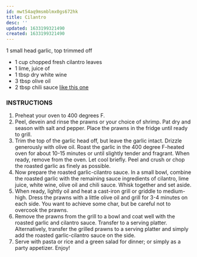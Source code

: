 ```yaml
---
id: mwt54aq9msmblmx0gs672hk
title: Cilantro
desc: ''
updated: 1633199321490
created: 1633199321490
---
```


1 small head garlic, top trimmed off

* 1 cup chopped fresh cilantro leaves
* 1 lime, juice of
* 1 tbsp dry white wine
* 3 tbsp olive oil
* 2 tbsp chili sauce [like this one](http://amzn.to/2dPqmW1)

### INSTRUCTIONS

1. Preheat your oven to 400 degrees F.
2. Peel, devein and rinse the prawns or your choice of shrimp. Pat dry and season with salt and pepper. Place the prawns in the fridge until ready to grill.
3. Trim the top of the garlic head off, but leave the garlic intact. Drizzle generously with olive oil. Roast the garlic in the 400 degree F-heated oven for about 10-15 minutes or until slightly tender and fragrant. When ready, remove from the oven. Let cool briefly. Peel and crush or chop the roasted garlic as finely as possible.
4. Now prepare the roasted garlic-cilantro sauce. In a small bowl, combine the roasted garlic with the remaining sauce ingredients of cilantro, lime juice, white wine, olive oil and chili sauce. Whisk together and set aside.
5. When ready, lightly oil and heat a cast-iron grill or griddle to medium-high. Dress the prawns with a little olive oil and grill for 3-4 minutes on each side. You want to achieve some char, but be careful not to overcook the prawns.
6. Remove the prawns from the grill to a bowl and coat well with the roasted garlic and cilantro sauce. Transfer to a serving platter. Alternatively, transfer the grilled prawns to a serving platter and simply add the roasted garlic-cilantro sauce on the side.
7. Serve with pasta or rice and a green salad for dinner; or simply as a party appetizer. Enjoy!
